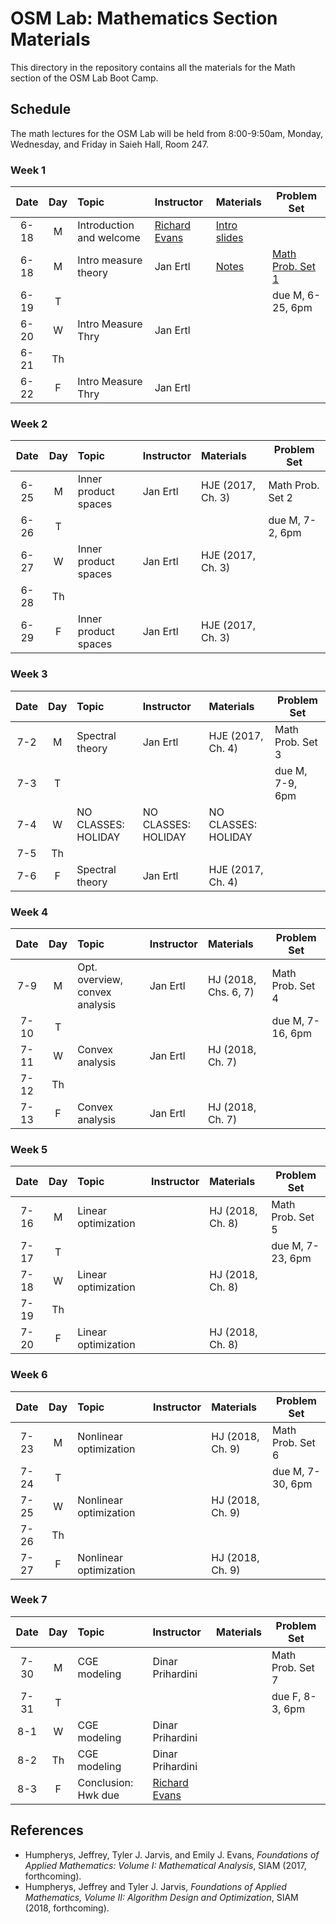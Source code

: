 # OSM Lab: Mathematics Section Materials

This directory in the repository contains all the materials for the Math section of the OSM Lab Boot Camp.

## Schedule

The math lectures for the OSM Lab will be held from 8:00-9:50am, Monday, Wednesday, and Friday in Saieh Hall, Room 247.

### Week 1

| Date | Day | Topic | Instructor | Materials | Problem Set |
|:---:|:---:|:--- |:--- |:--- | --- |
6-18  | M  | Introduction and welcome | [Richard Evans](https://sites.google.com/site/rickecon/) | [Intro slides](https://github.com/OpenSourceMacro/BootCamp2018/blob/master/Intro/Intro_BootCamp.pdf) |  |
6-18 | M  | Intro measure theory | Jan Ertl | [Notes](https://github.com/OpenSourceMacro/BootCamp2018/blob/master/Math/Wk1_Measure/introduction-measure-theory.pdf) | [Math Prob. Set 1](https://github.com/OpenSourceMacro/BootCamp2018/blob/master/Math/Wk1_Measure/Measure_probset.pdf)  |
6-19  | T  |                      |          |  | due M, 6-25, 6pm |
6-20  | W  | Intro Measure Thry | Jan Ertl |          |  |
6-21  | Th |                    |          |          |  |
6-22  | F  | Intro Measure Thry | Jan Ertl |          |  |

### Week 2

| Date | Day | Topic | Instructor | Materials | Problem Set |
|:---:|:---:|:--- |:--- |:--- | --- |
6-25  | M   | Inner product spaces | Jan Ertl | HJE (2017, Ch. 3) | Math Prob. Set 2 |
6-26  | T   |                      |          |                   | due M, 7-2, 6pm  |
6-27  | W   | Inner product spaces | Jan Ertl | HJE (2017, Ch. 3) |                  |
6-28  | Th  |                      |          |                   |                  |
6-29  | F   | Inner product spaces | Jan Ertl | HJE (2017, Ch. 3) |                  |

### Week 3

| Date | Day | Topic | Instructor | Materials | Problem Set |
|:---:|:---:|:--- |:--- |:--- | --- |
7-2 | M   | Spectral theory  | Jan Ertl | HJE (2017, Ch. 4) | Math Prob. Set 3 |
7-3 | T   |                  |          |                   | due M, 7-9, 6pm  |
7-4 | W   | NO CLASSES: HOLIDAY | NO CLASSES: HOLIDAY | NO CLASSES: HOLIDAY |  |
7-5 | Th  |               |             |     |  |
7-6 | F   | Spectral theory     | Jan Ertl | HJE (2017, Ch. 4) |  |

### Week 4

| Date | Day | Topic | Instructor | Materials | Problem Set |
|:---:|:---:|:--- |:--- |:--- | --- |
7-9  | M  | Opt. overview, convex analysis | Jan Ertl | HJ (2018, Chs. 6, 7) | Math Prob. Set 4  |
7-10 | T  |                                |          |                      | due M, 7-16, 6pm  |
7-11 | W  | Convex analysis | Jan Ertl | HJ (2018, Ch. 7) |  |
7-12 | Th |                 |          |                  |  |
7-13 | F  | Convex analysis | Jan Ertl | HJ (2018, Ch. 7) |  |

### Week 5

| Date | Day | Topic | Instructor | Materials | Problem Set |
|:---:|:---:|:--- |:--- |:--- | --- |
7-16 | M  | Linear optimization |  | HJ (2018, Ch. 8) | Math Prob. Set 5  |
7-17 | T  |                     |  |                  | due M, 7-23, 6pm  |
7-18 | W  | Linear optimization |  | HJ (2018, Ch. 8) |  |
7-19 | Th |                     |  |                  |  |
7-20 | F  | Linear optimization |  | HJ (2018, Ch. 8) |  |

### Week 6

| Date | Day | Topic | Instructor | Materials | Problem Set |
|:---:|:---:|:--- |:--- |:--- | --- |
7-23 | M  | Nonlinear optimization |  | HJ (2018, Ch. 9) | Math Prob. Set 6  |
7-24 | T  |                        |  |                  | due M, 7-30, 6pm  |
7-25 | W  | Nonlinear optimization |  | HJ (2018, Ch. 9) |  |
7-26 | Th |                        |  |                  |  |
7-27 | F  | Nonlinear optimization |  | HJ (2018, Ch. 9) |  |

### Week 7

| Date | Day | Topic | Instructor | Materials | Problem Set |
|:---:|:---:|:--- |:--- |:--- | --- |
7-30 | M   | CGE modeling | Dinar Prihardini |  | Math Prob. Set 7 |
7-31 | T   |              |                  |  | due F, 8-3, 6pm  |
8-1  | W   | CGE modeling | Dinar Prihardini |  |                  |
8-2  | Th  | CGE modeling | Dinar Prihardini |  |                  |
8-3  | F   | Conclusion: Hwk due | [Richard Evans](https://sites.google.com/site/rickecon/) |  |  |


## References

* Humpherys, Jeffrey, Tyler J. Jarvis, and Emily J. Evans, *Foundations of Applied Mathematics: Volume I: Mathematical Analysis*, SIAM (2017, forthcoming).
* Humpherys, Jeffrey and Tyler J. Jarvis, *Foundations of Applied Mathematics, Volume II: Algorithm Design and Optimization*, SIAM (2018, forthcoming).

